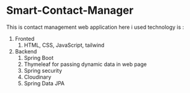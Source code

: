 # Smart-Contact-Manager

This is contact management web application here i used technology is :
1. Fronted
   1. HTML, CSS, JavaScript, tailwind
2. Backend
   1. Spring Boot
   2. Thymeleaf for passing dynamic data in web page
   3. Spring security
   4. Cloudinary
   5. Spring Data JPA

